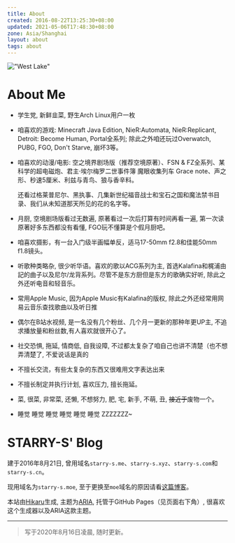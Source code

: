 ```yaml
---
title: About
created: 2016-08-22T13:25:30+08:00
updated: 2021-05-06T17:48:30+08:00
zone: Asia/Shanghai
layout: about
tags: about
---
```


!["West Lake"](images/westlake.jpg "West Lake")

# About Me

 * 学生党, 新鲜韭菜, 野生Arch Linux用户一枚

 * 咱喜欢的游戏: Minecraft Java Edition, NieR:Automata, NieR:Replicant, Detroit: Become Human, Portal全系列; 除此之外咱还玩过Overwatch, PUBG, FGO, Don't Starve, 崩坏3等。

 * 咱喜欢的动漫/电影: 空之境界剧场版（推荐空境原著）、FSN & FZ全系列、某科学的超电磁炮、君主·埃尔梅罗二世事件簿 魔眼收集列车 Grace note、声之形、秒速5厘米、利兹与青鸟、狼与香辛料。

   还看过格莱普尼尔、黑执事、几集新世纪福音战士和宝石之国和魔法禁书目录、我们从未知道那天所见的花的名字等。

 * 月厨, 空境剧场版看过无数遍, 原著看过一次后打算有时间再看一遍, 第一次读原著好多东西都没有看懂, FGO玩不懂算是个假月厨吧。

 * 咱喜欢摄影，有一台入门级半画幅单反，适马17-50mm f2.8和佳能50mm f1.8镜头。

 * 听歌种类略杂, 很少听华语。喜欢的歌以ACG系列为主, 首选Kalafina和梶浦由記的曲子以及尼尔/龙背系列。尽管不是东方厨但是东方的歌确实好听, 除此之外还听电音和轻音乐。

 * 常用Apple Music, 因为Apple Music有Kalafina的版权, 除此之外还经常用网易云音乐查找歌曲以及听日推

 * 偶尔在B站水视频, 是一名没有几个粉丝、几个月一更新的那种年更UP主, 不追求播放量和粉丝数,有人喜欢就很开心了。

 * 社交恐惧, 拖延, 情商低, 自我设障, 不过都太复杂了咱自己也讲不清楚（也不想弄清楚了, 不爱说话是真的

 * 不擅长交流，有些太复杂的东西又很难用文字表达出来

 * 不擅长制定并执行计划, 喜欢压力, 擅长拖延。

 * 菜, 很菜, 非常菜, 还懒, 不想努力, 肥, 宅, 新手, 不萌, 丑, ~~接近于~~废物一个。

 * 睡觉 睡觉 睡觉 睡觉 睡觉 睡觉 ZZZZZZZ~

# STARRY-S' Blog

建于2016年8月21日, 曾用域名`starry-s.me`、`starry-s.xyz`、`starry-s.com`和`starry-s.cn`。

现用域名为`starry-s.moe`, 至于更换至`moe`域名的原因请看[这篇博客](/daily-2021-07-15/)。

本站由[Hikaru](https://hikaru.alynx.one/)生成, 主题为[ARIA](https://github.com/AlynxZhou/hikaru-theme-aria), 托管于GitHub Pages（见页面右下角）, 很喜欢这个生成器以及ARIA这款主题。

----

<!--aplayer
{
    "name": "尼尔机械纪元 Nier Automata - Soundtrack Medley",
    "artist": "Animenz",
    "theme": "#F6890E",
    "url": "https://music.starry-s.moe/music/0f0e_0758_070b_8de6859a81025aae1e540aed59439f48.m4a",
    "cover": "https://music.starry-s.moe/music/cover/109951163092751719.jpg"
}
-->

> 写于2020年8月16日凌晨, 随时更新。
